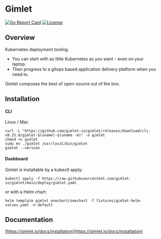 # Gimlet

[![Go Report Card](https://goreportcard.com/badge/github.com/gimlet-io/gimlet-cli)](https://goreportcard.com/report/github.com/gimlet-io/gimlet-cli)
[![License](https://img.shields.io/badge/License-Apache%202.0-blue.svg)](https://opensource.org/licenses/Apache-2.0)

## Overview

Kubernetes deployment tooling.

- You can start with as little Kubernetes as you want - even on your laptop.
- Then progress to a gitops based application delivery platform when you need to.

Gimlet composes the best of open-source out of the box.

## Installation

#### CLI
Linux / Mac

```console
curl -L "https://github.com/gimlet-io/gimlet/releases/download/cli-v0.25.0/gimlet-$(uname)-$(uname -m)" -o gimlet
chmod +x gimlet
sudo mv ./gimlet /usr/local/bin/gimlet
gimlet --version
```

#### Dashboard

Gimlet is installable by a kubectl apply:

```
kubectl apply -f https://raw.githubusercontent.com/gimlet-io/gimlet/main/deploy/gimlet.yaml
```

or with a Helm chart:

```
helm template gimlet onechart/onechart -f fixtures/gimlet-helm-values.yaml -n default
```

## Documentation

[https://gimlet.io/docs/installation](https://gimlet.io/docs/installation)
